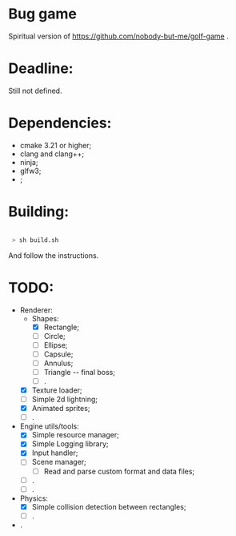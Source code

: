 
# Bug game

Spiritual version of https://github.com/nobody-but-me/golf-game .

# Deadline:

Still not defined.

# Dependencies:

 - cmake 3.21 or higher;
 - clang and clang++;
 - ninja;
 - glfw3;
 - ;

# Building:

```bash

 > sh build.sh

```

And follow the instructions.

# TODO:

 - Renderer:
    - Shapes:
         - [x] Rectangle;
         - [ ] Circle;
         - [ ] Ellipse;
         - [ ] Capsule;
         - [ ] Annulus;
         - [ ] Triangle -- final boss;
         - [ ] .
    - [x] Texture loader;
    - [ ] Simple 2d lightning;
    - [x] Animated sprites;
    - [ ] .
 - Engine utils/tools:
    - [x] Simple resource manager;
    - [x] Simple Logging library;
    - [x] Input handler;
    - [ ] Scene manager;
         - [ ] Read and parse custom format and data files;
	 - [ ] .
    - [ ] .
 - Physics:
    - [x] Simple collision detection between rectangles;
    - [ ] .
 - .
